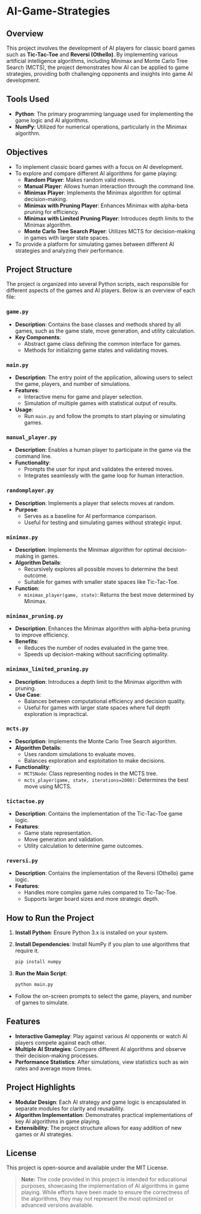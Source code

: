 # AI-Game-Strategies

## Overview

This project involves the development of AI players for classic board games such as **Tic-Tac-Toe** and **Reversi (Othello)**. By implementing various artificial intelligence algorithms, including Minimax and Monte Carlo Tree Search (MCTS), the project demonstrates how AI can be applied to game strategies, providing both challenging opponents and insights into game AI development.

## Tools Used

- **Python**: The primary programming language used for implementing the game logic and AI algorithms.
- **NumPy**: Utilized for numerical operations, particularly in the Minimax algorithm.

## Objectives

- To implement classic board games with a focus on AI development.
- To explore and compare different AI algorithms for game playing:
  - **Random Player**: Makes random valid moves.
  - **Manual Player**: Allows human interaction through the command line.
  - **Minimax Player**: Implements the Minimax algorithm for optimal decision-making.
  - **Minimax with Pruning Player**: Enhances Minimax with alpha-beta pruning for efficiency.
  - **Minimax with Limited Pruning Player**: Introduces depth limits to the Minimax algorithm.
  - **Monte Carlo Tree Search Player**: Utilizes MCTS for decision-making in games with larger state spaces.
- To provide a platform for simulating games between different AI strategies and analyzing their performance.

## Project Structure

The project is organized into several Python scripts, each responsible for different aspects of the games and AI players. Below is an overview of each file:

### `game.py`

- **Description**: Contains the base classes and methods shared by all games, such as the game state, move generation, and utility calculation.
- **Key Components**:
  - Abstract game class defining the common interface for games.
  - Methods for initializing game states and validating moves.

### `main.py`

- **Description**: The entry point of the application, allowing users to select the game, players, and number of simulations.
- **Features**:
  - Interactive menu for game and player selection.
  - Simulation of multiple games with statistical output of results.
- **Usage**:
  - Run `main.py` and follow the prompts to start playing or simulating games.

### `manual_player.py`

- **Description**: Enables a human player to participate in the game via the command line.
- **Functionality**:
  - Prompts the user for input and validates the entered moves.
  - Integrates seamlessly with the game loop for human interaction.

### `randomplayer.py`

- **Description**: Implements a player that selects moves at random.
- **Purpose**:
  - Serves as a baseline for AI performance comparison.
  - Useful for testing and simulating games without strategic input.

### `minimax.py`

- **Description**: Implements the Minimax algorithm for optimal decision-making in games.
- **Algorithm Details**:
  - Recursively explores all possible moves to determine the best outcome.
  - Suitable for games with smaller state spaces like Tic-Tac-Toe.
- **Function**:
  - `minimax_player(game, state)`: Returns the best move determined by Minimax.

### `minimax_pruning.py`

- **Description**: Enhances the Minimax algorithm with alpha-beta pruning to improve efficiency.
- **Benefits**:
  - Reduces the number of nodes evaluated in the game tree.
  - Speeds up decision-making without sacrificing optimality.

### `minimax_limited_pruning.py`

- **Description**: Introduces a depth limit to the Minimax algorithm with pruning.
- **Use Case**:
  - Balances between computational efficiency and decision quality.
  - Useful for games with larger state spaces where full depth exploration is impractical.

### `mcts.py`

- **Description**: Implements the Monte Carlo Tree Search algorithm.
- **Algorithm Details**:
  - Uses random simulations to evaluate moves.
  - Balances exploration and exploitation to make decisions.
- **Functionality**:
  - `MCTSNode`: Class representing nodes in the MCTS tree.
  - `mcts_player(game, state, iterations=2000)`: Determines the best move using MCTS.

### `tictactoe.py`

- **Description**: Contains the implementation of the Tic-Tac-Toe game logic.
- **Features**:
  - Game state representation.
  - Move generation and validation.
  - Utility calculation to determine game outcomes.

### `reversi.py`

- **Description**: Contains the implementation of the Reversi (Othello) game logic.
- **Features**:
  - Handles more complex game rules compared to Tic-Tac-Toe.
  - Supports larger board sizes and more strategic depth.

## How to Run the Project

1. **Install Python**: Ensure Python 3.x is installed on your system.

2. **Install Dependencies**: Install NumPy if you plan to use algorithms that require it.
   ```bash
   pip install numpy

3. **Run the Main Script**:
    ```bash
    python main.py
  - Follow the on-screen prompts to select the game, players, and number of games to simulate.

## Features

  - **Interactive Gameplay**: Play against various AI opponents or watch AI players compete against each other.
  - **Multiple AI Strategies**: Compare different AI algorithms and observe their decision-making processes.
  - **Performance Statistics**: After simulations, view statistics such as win rates and average move times.

## Project Highlights

  - **Modular Design**: Each AI strategy and game logic is encapsulated in separate modules for clarity and reusability.
  - **Algorithm Implementation**: Demonstrates practical implementations of key AI algorithms in game playing.
  - **Extensibility**: The project structure allows for easy addition of new games or AI strategies.

## License

This project is open-source and available under the MIT License.

> **Note:** The code provided in this project is intended for educational purposes, showcasing the implementation of AI algorithms in game playing. While efforts have been made to ensure the correctness of the algorithms, they may not represent the most optimized or advanced versions available.

